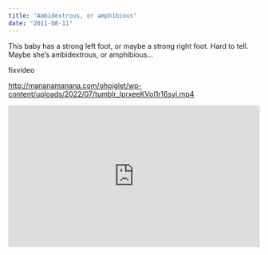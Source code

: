 ```yaml
---
title: "Ambidextrous, or amphibious"
date: "2011-08-11"
---
```


This baby has a strong left foot, or maybe a strong right foot. Hard to tell. Maybe she’s ambidextrous, or amphibious…

fixvideo

http://mananamanana.com/ohpiglet/wp-content/uploads/2022/07/tumblr_lprxeeKVoI1r16syi.mp4

<div style="padding:56.25% 0 0 0;position:relative;"><iframe src="https://player.vimeo.com/video/993455328?badge=0&amp;autopause=0&amp;player_id=0&amp;app_id=58479" frameborder="0" allow="autoplay; fullscreen; picture-in-picture; clipboard-write" style="position:absolute;top:0;left:0;width:100%;height:100%;" title="tumblr_lprxeeKVoI1r16syi"></iframe></div><script src="https://player.vimeo.com/api/player.js"></script>
